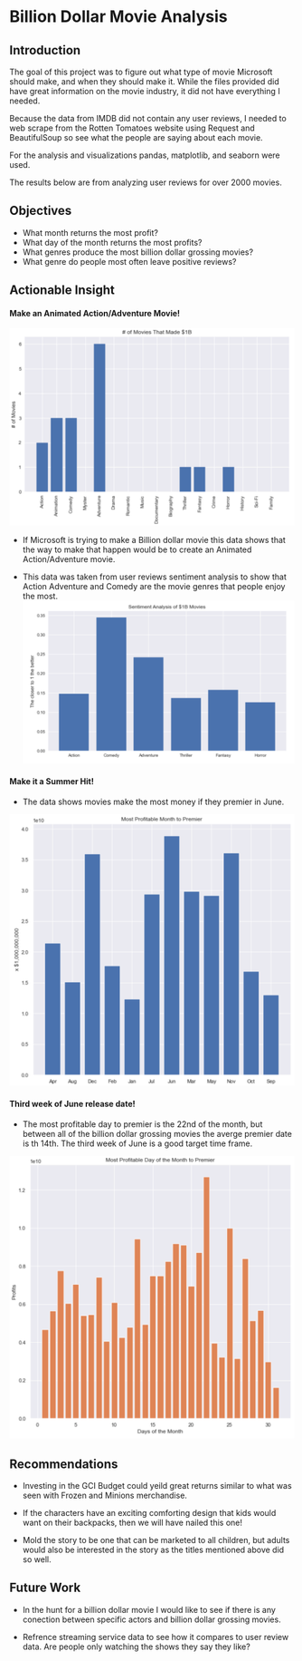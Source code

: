 # Billion Dollar Movie Analysis


## Introduction

The goal of this project was to figure out what type of movie Microsoft should make, and when they should make it. While the files provided did have great information on the movie industry, it did not have everything I needed.

Because the data from IMDB did not contain any user reviews, I needed to web scrape from the Rotten Tomatoes website using Request and BeautifulSoup so see what the people are saying about each movie.

For the analysis and visualizations pandas, matplotlib, and seaborn were used.

The results below are from analyzing user reviews for over 2000 movies.

## Objectives
* What month returns the most profit?
* What day of the month returns the most profits?
* What genres produce the most billion dollar grossing movies?
* What genre do people most often leave positive reviews?

## Actionable Insight
#### Make an Animated Action/Adventure Movie!
![](https://github.com/mdetiberiis01/Photos/blob/master/billion_dollar_movies.png)

* If Microsoft is trying to make a Billion dollar movie this data shows that the way to make that happen would be to create an Animated Action/Adventure movie. 

* This data was taken from user reviews sentiment analysis to show that Action Adventure and Comedy are the movie genres that people enjoy the most.
![](https://github.com/mdetiberiis01/Photos/blob/master/sentiment_by_genre.png)

#### Make it a Summer Hit!
* The data shows movies make the most money if they premier in June.
   
![](https://github.com/mdetiberiis01/Photos/blob/master/profit_by_month.png)

#### Third week of June release date!
* The most profitable day to premier is the 22nd of the month, but between all of the billion dollar grossing movies the averge premier date is th 14th. The third week of June is a good target time frame.
   
![](https://github.com/mdetiberiis01/Photos/blob/master/profit_by_day.png)    

## Recommendations 

* Investing in the GCI Budget could yeild great returns similar to what was seen with Frozen and Minions merchandise.

* If the characters have an exciting comforting design that kids would want on their backpacks, then we will have nailed this one!

* Mold the story to be one that can be marketed to all children, but adults would also be interested in the story as the titles mentioned above did so well.

## Future Work

* In the hunt for a billion dollar movie I would like to see if there is any conection between specific actors and billion dollar grossing movies.

* Refrence streaming service data to see how it compares to user review data. Are people only watching the shows they say they like?




